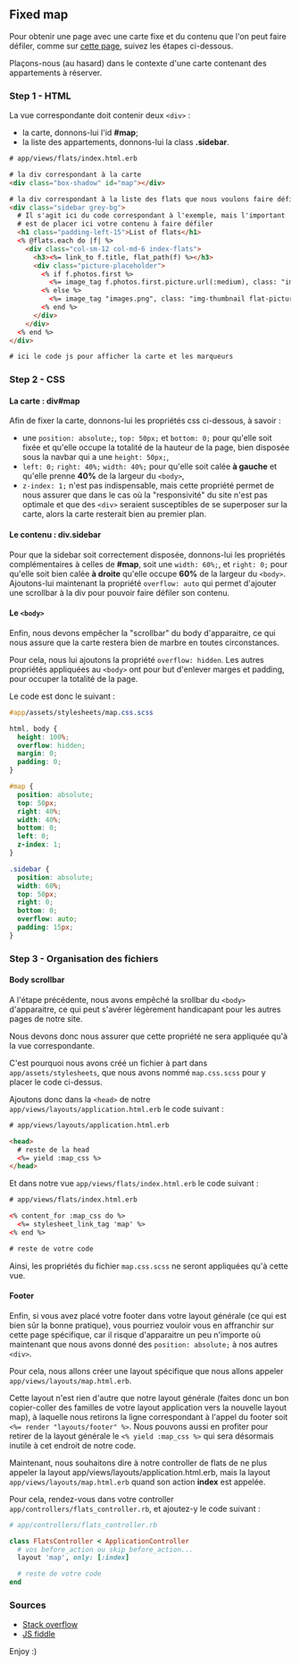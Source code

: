 ## Fixed map

Pour obtenir une page avec une carte fixe et du contenu que l'on peut faire défiler, comme sur [cette page](http://airbnbflo.herokuapp.com/flats), suivez les étapes ci-dessous.

Plaçons-nous (au hasard) dans le contexte d'une carte contenant des appartements à réserver.

### Step 1 - HTML

La vue correspondante doit contenir deux ```<div>``` :
- la carte, donnons-lui l'id **#map**;
- la liste des appartements, donnons-lui la class **.sidebar**.

```html
# app/views/flats/index.html.erb

# la div correspondant à la carte
<div class="box-shadow" id="map"></div>

# la div correspondant à la liste des flats que nous voulons faire défiler
<div class="sidebar grey-bg">
  # Il s'agit ici du code correspondant à l'exemple, mais l'important
  # est de placer ici votre contenu à faire défiler
  <h1 class="padding-left-15">List of flats</h1>
  <% @flats.each do |f| %>
    <div class="col-sm-12 col-md-6 index-flats">
      <h3><%= link_to f.title, flat_path(f) %></h3>
      <div class="picture-placeholder">
        <% if f.photos.first %>
          <%= image_tag f.photos.first.picture.url(:medium), class: "img-thumbnail"%>
        <% else %>
          <%= image_tag "images.png", class: "img-thumbnail flat-picture" %>
        <% end %>
      </div>
    </div>
  <% end %>
</div>

# ici le code js pour afficher la carte et les marqueurs
```

### Step 2 - CSS

#### La carte : **div#map**

Afin de fixer la carte, donnons-lui les propriétés css ci-dessous, à savoir :
- une ```position: absolute;```, ```top: 50px;``` et ```bottom: 0;``` pour qu'elle soit fixée et qu'elle occupe la totalité de la hauteur de la page, bien disposée sous la navbar qui a une ```height: 50px;```,
- ```left: 0;``` ```right: 40%;``` ```width: 40%;``` pour qu'elle soit calée **à gauche** et qu'elle prenne **40%** de la largeur du ```<body>```,
- ```z-index: 1;``` n'est pas indispensable, mais cette propriété permet de nous assurer que dans le cas où la "responsivité" du site n'est pas optimale et que des ```<div>``` seraient susceptibles de se superposer sur la carte, alors la carte resterait bien au premier plan.

#### Le contenu : **div.sidebar**

Pour que la sidebar soit correctement disposée, donnons-lui les propriétés complémentaires à celles de **#map**, soit une ```width: 60%;```, et ```right: 0;``` pour qu'elle soit bien calée **à droite** qu'elle occupe **60%** de la largeur du ```<body>```.
Ajoutons-lui maintenant la propriété ```overflow: auto``` qui permet d'ajouter une scrollbar à la div pour pouvoir faire défiler son contenu.

#### Le **```<body>```**

Enfin, nous devons empêcher la "scrollbar" du body d'apparaitre, ce qui nous assure que la carte restera bien de marbre en toutes circonstances.

Pour cela, nous lui ajoutons la propriété ```overflow: hidden```.
Les autres propriétés appliquées au ```<body>``` ont pour but d'enlever marges et padding, pour occuper la totalité de la page.

Le code est donc le suivant :

```css
#app/assets/stylesheets/map.css.scss

html, body {
  height: 100%;
  overflow: hidden;
  margin: 0;
  padding: 0;
}

#map {
  position: absolute;
  top: 50px;
  right: 40%;
  width: 40%;
  bottom: 0;
  left: 0;
  z-index: 1;
}

.sidebar {
  position: absolute;
  width: 60%;
  top: 50px;
  right: 0;
  bottom: 0;
  overflow: auto;
  padding: 15px;
}
```

### Step 3 - Organisation des fichiers

#### Body scrollbar

A l'étape précédente, nous avons empêché la srollbar du ```<body>``` d'apparaitre, ce qui peut s'avérer légèrement handicapant pour les autres pages de notre site.

Nous devons donc nous assurer que cette propriété ne sera appliquée qu'à la vue correspondante.

C'est pourquoi nous avons créé un fichier à part dans ```app/assets/stylesheets```, que nous avons nommé ```map.css.scss``` pour y placer le code ci-dessus.

Ajoutons donc dans la ```<head>``` de notre ```app/views/layouts/application.html.erb``` le code suivant :

```html
# app/views/layouts/application.html.erb

<head>
  # reste de la head
  <%= yield :map_css %>
</head>
```

Et dans notre vue ```app/views/flats/index.html.erb``` le code suivant :

```html
# app/views/flats/index.html.erb

<% content_for :map_css do %>
  <%= stylesheet_link_tag 'map' %>
<% end %>

# reste de votre code

```

Ainsi, les propriétés du fichier ```map.css.scss``` ne seront appliquées qu'à cette vue.

#### Footer

Enfin, si vous avez placé votre footer dans votre layout générale (ce qui est bien sûr la bonne pratique), vous pourriez vouloir vous en affranchir sur cette page spécifique, car il risque d'apparaitre un peu n'importe où maintenant que nous avons donné des ```position: absolute;``` à nos autres ```<div>```.

Pour cela, nous allons créer une layout spécifique que nous allons appeler ```app/views/layouts/map.html.erb```.

Cette layout n'est rien d'autre que notre layout générale (faites donc un bon copier-coller des familles de votre layout application vers la nouvelle layout map), à laquelle nous retirons la ligne correspondant à l'appel du footer soit ```<%= render "layouts/footer" %>```. Nous pouvons aussi en profiter pour retirer de la layout générale le ```<% yield :map_css %>``` qui sera désormais inutile à cet endroit de notre code.

Maintenant, nous souhaitons dire à notre controller de flats de ne plus appeler la layout app/views/layouts/application.html.erb, mais la layout ```app/views/layouts/map.html.erb``` quand son action **index** est appelée.

Pour cela, rendez-vous dans votre controller ```app/controllers/flats_controller.rb```, et ajoutez-y le code suivant :

```ruby
# app/controllers/flats_controller.rb

class FlatsController < ApplicationController
  # vos before_action ou skip_before_action...
  layout 'map', only: [:index]

  # reste de votre code
end
```

### Sources

- [Stack overflow](http://stackoverflow.com/questions/15147378/position-google-maps-with-sidebar-on-right-and-fixed-header-on-top)
- [JS fiddle](http://jsfiddle.net/kuXYq/4/)

Enjoy :)